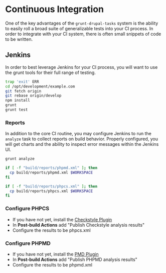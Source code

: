 # Continuous Integration

One of the key advantages of the `grunt-drupal-tasks` system is the ability to
easily roll a broad suite of generalizable tests into your CI process. In order
to integrate with your CI system, there is often small snippets of code to be
written.

## Jenkins

In order to best leverage Jenkins for your CI process, you will want to use
the grunt tools for their full range of testing.

```bash
trap 'exit' ERR
cd /opt/development/example.com
git fetch origin
git rebase origin/develop
npm install
grunt
grunt test
```

### Reports

In addition to the core CI routine, you may configure Jenkins to run the `analyze`
task to collect reports on build behavior. Properly configured, you will get charts
and the ability to inspect error messages within the Jenkins UI.

```bash
grunt analyze

if [ -f "build/reports/phpmd.xml" ]; then
  cp build/reports/phpmd.xml $WORKSPACE
fi

if [ -f "build/reports/phpcs.xml" ]; then
  cp build/reports/phpcs.xml $WORKSPACE
fi
```

### Configure PHPCS

* If you have not yet, install the [Checkstyle Plugin](https://wiki.jenkins-ci.org/display/JENKINS/Checkstyle+Plugin)
* In **Post-build Actions** add "Publish Checkstyle analysis results"
* Configure the results to be phpcs.xml

### Configure PHPMD

* If you have not yet, install the [PMD Plugin](https://wiki.jenkins-ci.org/display/JENKINS/PMD+Plugin)
* In **Post-build Actions** add "Publish PHPMD analysis results"
* Configure the results to be phpmd.xml
